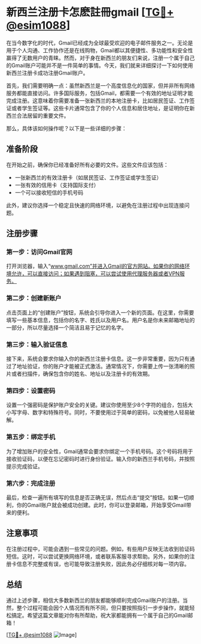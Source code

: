 # 新西兰注册卡怎麽註冊gmail [[TG💪+ @esim1088](https://t.me/s/esim1088)]

在当今数字化的时代，Gmail已经成为全球最受欢迎的电子邮件服务之一。无论是用于个人沟通、工作协作还是在线购物，Gmail都以其便捷性、多功能性和安全性赢得了无数用户的青睐。然而，对于身在新西兰的朋友们来说，注册一个属于自己的Gmail账户可能并不是一件简单的事情。今天，我们就来详细探讨一下如何使用新西兰注册卡成功注册Gmail账户。

首先，我们需要明确一点：虽然新西兰是一个高度信息化的国家，但并非所有网络服务都能直接访问。许多国际服务，包括Gmail，都需要一个有效的地址证明才能完成注册。这意味着你需要准备一张新西兰的本地注册卡，比如居民签证、工作签证或者学生签证等。这些卡片通常包含了你的个人信息和居住地址，是证明你在新西兰合法居留的重要文件。

那么，具体该如何操作呢？以下是一些详细的步骤：

## 准备阶段

在开始之前，确保你已经准备好所有必要的文件。这些文件应该包括：
- 一张新西兰的有效注册卡（如居民签证、工作签证或学生签证）
- 一张有效的信用卡（支持国际支付）
- 一个可以接收短信的手机号码

此外，建议你选择一个稳定且快速的网络环境，以避免在注册过程中出现连接问题。

## 注册步骤

### 第一步：访问Gmail官网

打开浏览器，输入“www.gmail.com”并进入Gmail的官方网站。如果你的网络环境允许，可以直接访问；如果遇到阻塞，可以尝试使用代理服务器或者VPN服务。

### 第二步：创建新账户

点击页面上的“创建账户”按钮，系统会引导你进入一个新的页面。在这里，你需要填写一些基本信息，包括你的名字、姓氏以及用户名。用户名是你未来邮箱地址的一部分，所以尽量选择一个简洁且易于记忆的名字。

### 第三步：输入验证信息

接下来，系统会要求你输入你的新西兰注册卡信息。这一步非常重要，因为只有通过了地址验证，你的账户才能被正式激活。通常情况下，你需要上传一张清晰的照片或者扫描件，确保包含你的姓名、地址以及注册卡的有效期。

### 第四步：设置密码

设置一个强密码是保护账户安全的关键。建议你使用至少8个字符的组合，包括大小写字母、数字和特殊符号。同时，不要使用过于简单的密码，以免被他人轻易破解。

### 第五步：绑定手机

为了增加账户的安全性，Gmail通常会要求你绑定一个手机号码。这个号码将用于接收验证码，以便在忘记密码时进行身份验证。输入你的新西兰手机号码，并按照提示完成验证。

### 第六步：完成注册

最后，检查一遍所有填写的信息是否正确无误，然后点击“提交”按钮。如果一切顺利，你的Gmail账户就会被成功创建。此时，你可以登录邮箱，开始享受Gmail带来的便利。

## 注意事项

在注册过程中，可能会遇到一些常见的问题。例如，有些用户反映无法收到验证码短信。这时，可以尝试更换网络环境，或者联系客服寻求帮助。另外，如果你的注册卡信息不完整或有误，也可能导致注册失败，因此务必仔细核对每一项内容。

## 总结

通过上述步骤，相信大多数新西兰的朋友都能够顺利完成Gmail账户的注册。当然，整个过程可能会因个人情况而有所不同，但只要按照指引一步步操作，就能轻松搞定。希望这篇文章能对你有所帮助，祝大家都能拥有一个属于自己的Gmail邮箱！

[[TG💪+ @esim1088](https://t.me/s/esim1088) ![Image](https://i.postimg.cc/4NQfJmqS/Snipaste-2025-05-13-00-14-12.png)]